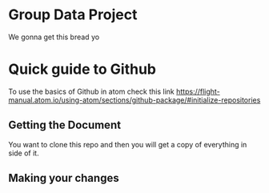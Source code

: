 # Group Data Project 

We gonna get this bread yo

# Quick guide to Github

To use the basics of Github in atom
check this link 
https://flight-manual.atom.io/using-atom/sections/github-package/#initialize-repositories

## Getting the Document
You want to clone this repo and then
you will get a copy of everything in 
side of it.

## Making your changes

